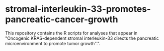 # stromal-interleukin-33-promotes-pancreatic-cancer-growth
This repository contains the R scripts for analyses that appear in "Oncogenic KRAS-dependent stromal interleukin-33 directs the pancreatic microenvironment to promote tumor growth".".
